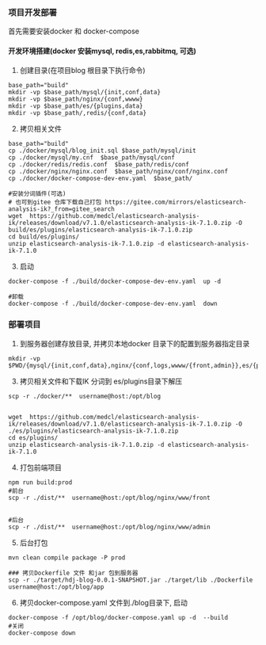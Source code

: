 
### 项目开发部署

首先需要安装docker 和 docker-compose

#### 开发环境搭建(docker 安装mysql, redis,es,rabbitmq, 可选)
1. 创建目录(在项目blog 根目录下执行命令)
```shell script
base_path="build"
mkdir -vp $base_path/mysql/{init,conf,data}
mkdir -vp $base_path/nginx/{conf,wwww}
mkdir -vp $base_path/es/{plugins,data}
mkdir -vp $base_path/,redis/{conf,data}
```
2. 拷贝相关文件
```shell script
base_path="build"
cp ./docker/mysql/blog_init.sql $base_path/mysql/init
cp ./docker/mysql/my.cnf  $base_path/mysql/conf
cp ./docker/redis/redis.conf  $base_path/redis/conf
cp ./docker/nginx/nginx.conf  $base_path/nginx/conf/nginx.conf
cp ./docker/docker-compose-dev-env.yaml  $base_path/

#安装分词插件(可选)
# 也可到gitee 仓库下载自己打包 https://gitee.com/mirrors/elasticsearch-analysis-ik?_from=gitee_search
wget  https://github.com/medcl/elasticsearch-analysis-ik/releases/download/v7.1.0/elasticsearch-analysis-ik-7.1.0.zip -O build/es/plugins/elasticsearch-analysis-ik-7.1.0.zip
cd build/es/plugins/
unzip elasticsearch-analysis-ik-7.1.0.zip -d elasticsearch-analysis-ik-7.1.0
```

3. 启动
```shell script
docker-compose -f ./build/docker-compose-dev-env.yaml  up -d

#卸载
docker-compose -f ./build/docker-compose-dev-env.yaml  down
```

### 部署项目
1. 到服务器创建存放目录, 并拷贝本地docker 目录下的配置到服务器指定目录
```shell script
mkdir -vp $PWD/{mysql/{init,conf,data},nginx/{conf,logs,wwww/{front,admin}},es/{plugins,data},redis/{conf,data},app}
```

3. 拷贝相关文件和下载IK 分词到 es/plugins目录下解压
```shell script
scp -r ./docker/**  username@host:/opt/blog


wget  https://github.com/medcl/elasticsearch-analysis-ik/releases/download/v7.1.0/elasticsearch-analysis-ik-7.1.0.zip -O ./es/plugins/elasticsearch-analysis-ik-7.1.0.zip
cd es/plugins/
unzip elasticsearch-analysis-ik-7.1.0.zip -d elasticsearch-analysis-ik-7.1.0

```

4. 打包前端项目
```shell script
npm run build:prod 
#前台
scp -r ./dist/**  username@host:/opt/blog/nginx/www/front


#后台
scp -r ./dist/**  username@host:/opt/blog/nginx/www/admin

```

5. 后台打包
```shell script
mvn clean compile package -P prod

### 拷贝Dockerfile 文件 和jar 包到服务器
scp -r ./target/hdj-blog-0.0.1-SNAPSHOT.jar ./target/lib ./Dockerfile  username@host:/opt/blog/app

```

6. 拷贝docker-compose.yaml 文件到./blog目录下, 启动
```shell script
docker-compose -f /opt/blog/docker-compose.yaml up -d  --build
#关闭
docker-compose down
```